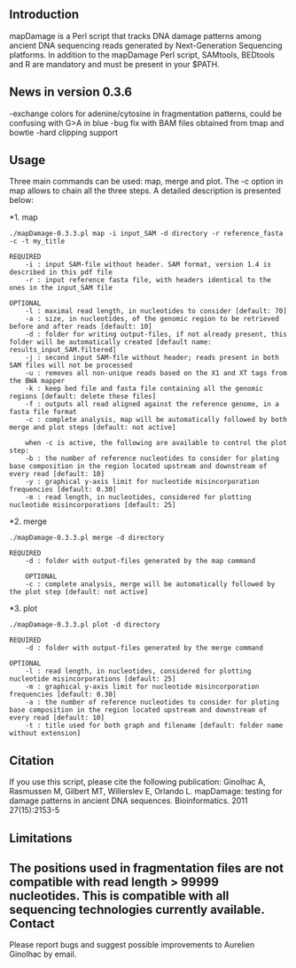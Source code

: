 Introduction
------------

mapDamage is a Perl script that tracks DNA damage patterns among ancient DNA sequencing reads generated by Next-Generation Sequencing platforms. 
In addition to the mapDamage Perl script, SAMtools, BEDtools and R are mandatory and must be present in your $PATH.

News in version 0.3.6
---------------------

-exchange colors for adenine/cytosine in fragmentation patterns, could be confusing with G>A in blue
-bug fix with BAM files obtained from tmap and bowtie
-hard clipping support

Usage
-----

Three main commands can be used: map, merge and plot. The -c option in map allows to chain all the three steps. A detailed description is presented below:

*1. map

    ./mapDamage-0.3.3.pl map -i input_SAM -d directory -r reference_fasta -c -t my_title

    REQUIRED
        -i : input SAM-file without header. SAM format, version 1.4 is described in this pdf file
        -r : input reference fasta file, with headers identical to the ones in the input_SAM file

    OPTIONAL
        -l : maximal read length, in nucleotides to consider [default: 70]
        -a : size, in nucleotides, of the genomic region to be retrieved before and after reads [default: 10]
        -d : folder for writing output-files, if not already present, this folder will be automatically created [default name: results_input_SAM.filtered]
        -j : second input SAM-file without header; reads present in both SAM files will not be processed
        -u : removes all non-unique reads based on the X1 and XT tags from the BWA mapper
        -k : keep bed file and fasta file containing all the genomic regions [default: delete these files]
        -f : outputs all read aligned against the reference genome, in a fasta file format
        -c : complete analysis, map will be automatically followed by both merge and plot steps [default: not active]

        when -c is active, the following are available to control the plot step:
        -b : the number of reference nucleotides to consider for ploting base composition in the region located upstream and downstream of every read [default: 10]
        -y : graphical y-axis limit for nucleotide misincorporation frequencies [default: 0.30]
        -m : read length, in nucleotides, considered for plotting nucleotide misincorporations [default: 25]

*2. merge

    ./mapDamage-0.3.3.pl merge -d directory

    REQUIRED
        -d : folder with output-files generated by the map command

        OPTIONAL
        -c : complete analysis, merge will be automatically followed by the plot step [default: not active]

*3. plot

    ./mapDamage-0.3.3.pl plot -d directory

    REQUIRED
        -d : folder with output-files generated by the merge command

    OPTIONAL
        -l : read length, in nucleotides, considered for plotting nucleotide misincorporations [default: 25]
        -m : graphical y-axis limit for nucleotide misincorporation frequencies [default: 0.30]
        -a : the number of reference nucleotides to consider for ploting base composition in the region located upstream and downstream of every read [default: 10]
        -t : title used for both graph and filename [default: folder name without extension]


Citation
--------
If you use this script, please cite the following publication: Ginolhac A, Rasmussen M, Gilbert MT, Willerslev E, Orlando L.
mapDamage: testing for damage patterns in ancient DNA sequences. Bioinformatics. 2011 27(15):2153-5

Limitations
-----------
The positions used in fragmentation files are not compatible with read length > 99999 nucleotides. This is compatible with all sequencing technologies currently available.
Contact
-------
Please report bugs and suggest possible improvements to Aurelien Ginolhac by email. 
